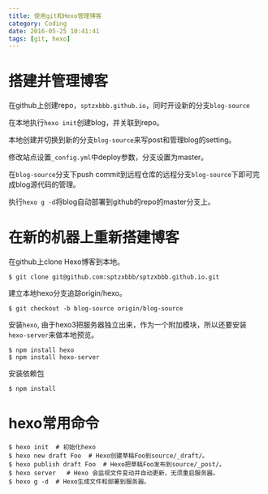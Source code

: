 ```yaml
---
title: 使用git和Hexo管理博客
category: Coding 
date: 2016-05-25 10:41:41
tags: [git, hexo]
---
```


# 搭建并管理博客

在github上创建repo，`sptzxbbb.github.io`，同时开设新的分支`blog-source`

在本地执行`hexo init`创建blog，并关联到repo。

本地创建并切换到新的分支`blog-source`来写post和管理blog的setting。

修改站点设置`_config.yml`中deploy参数，分支设置为master。

在`blog-source`分支下push commit到远程仓库的远程分支`blog-source`下即可完成blog源代码的管理。

执行`hexo g -d`将blog自动部署到github的repo的master分支上。

<!--more-->
    

# 在新的机器上重新搭建博客

在github上clone Hexo博客到本地。

```
$ git clone git@github.com:sptzxbbb/sptzxbbb.github.io.git
```

建立本地hexo分支追踪origin/hexo。

```
$ git checkout -b blog-source origin/blog-source
```

安装`hexo`, 由于hexo3把服务器独立出来，作为一个附加模块，所以还要安装`hexo-server`来做本地预览。

```
$ npm install hexo
$ npm install hexo-server
```

安装依赖包
```
$ npm install 
```

# hexo常用命令

```
$ hexo init  # 初始化hexo
$ hexo new draft Foo  # Hexo创建草稿Foo到source/_draft/。
$ hexo publish draft Foo  # Hexo把草稿Foo发布到source/_post/。
$ hexo server   # Hexo 会监视文件变动并自动更新，无须重启服务器。
$ hexo g -d  # Hexo生成文件和部署到服务器。
```

